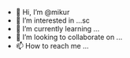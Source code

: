 - 👋 Hi, I’m @mikur
- 👀 I’m interested in ...sc
- 🌱 I’m currently learning ...
- 💞️ I’m looking to collaborate on ...
- 📫 How to reach me ...

<!---
mikur/mikur is a ✨ special ✨ repository because its `README.md` (this file) appears on your GitHub profile.
You can click the Preview link to take a look at your changes.
--->
